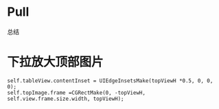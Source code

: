 # Pull
总结
# 下拉放大顶部图片
    self.tableView.contentInset = UIEdgeInsetsMake(topViewH *0.5, 0, 0, 0);
    self.topImage.frame =CGRectMake(0, -topViewH, self.view.frame.size.width, topViewH);
    

